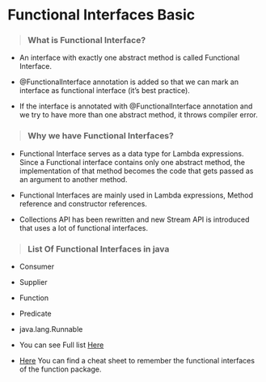 # Functional Interfaces Basic

> ### What is Functional Interface?

- An interface with exactly one abstract method is called Functional Interface.

- @FunctionalInterface annotation is added so that we can mark an interface as functional interface (it’s best practice).

- If the interface is annotated with @FunctionalInterface annotation and we try to have more than one abstract method, it throws compiler error.

> ### Why we have Functional Interfaces?

- Functional Interface serves as a data type for Lambda expressions. Since a Functional interface contains only one abstract method, the implementation of that method becomes the code that gets passed as an argument to another method.

- Functional Interfaces are mainly used in Lambda expressions, Method reference and constructor references.

* Collections API has been rewritten and new Stream API is introduced that uses a lot of functional interfaces.

> ### List Of Functional Interfaces in java

- Consumer

- Supplier

- Function

- Predicate

- java.lang.Runnable

- You can see Full list [Here](https://www.educative.io/edpresso/a-list-of-all-the-functional-interfaces-in-java)

- [Here](https://dzone.com/articles/cheatsheet-java-functional-interfaces) You can find a cheat sheet to remember the functional interfaces of the function package.
